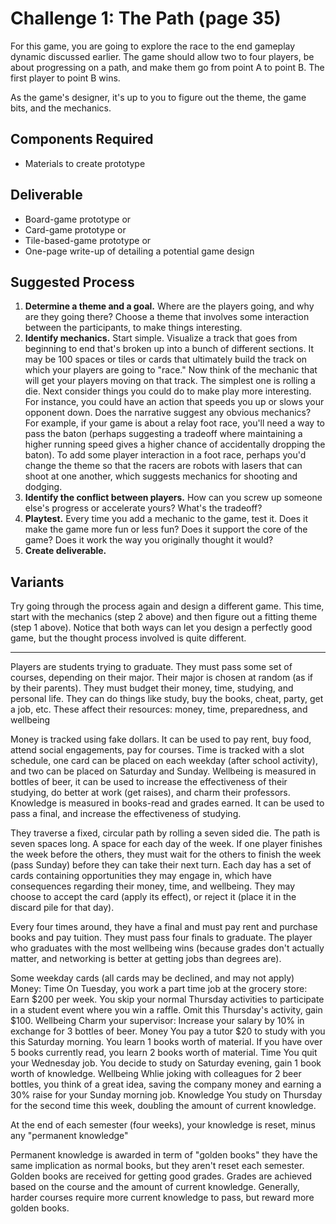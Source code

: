 # Challenge 1: The Path (page 35)

For this game, you are going to explore the race to the end gameplay dynamic discussed earlier.
The game should allow two to four players, be about progressing on a path,
and make them go from point A to point B. The first player to point B wins.

As the game's designer, it's up to you to figure out the theme, the game bits, and the mechanics.

## Components Required
* Materials to create prototype

## Deliverable
* Board-game prototype or
* Card-game prototype or
* Tile-based-game prototype or
* One-page write-up of detailing a potential game design

## Suggested Process
1. **Determine a theme and a goal.** Where are the players going,
   and why are they going there? Choose a theme that involves some interaction between the participants, to make things interesting.
2. **Identify mechanics.** Start simple. Visualize a track that goes from beginning to end that's broken up into a bunch of different sections.
   It may be 100 spaces or tiles or cards that ultimately build the track on which your players are going to "race."
   Now think of the mechanic that will get your players moving on that track. The simplest one is rolling a die.
   Next consider things you could do to make play more interesting. For instance, you could have an action that speeds you up or slows your opponent down.
   Does the narrative suggest any obvious mechanics? For example, if your game is about a relay foot race,
   you'll need a way to pass the baton (perhaps suggesting a tradeoff where maintaining a higher running speed gives a higher chance of
   accidentally dropping the baton). To add some player interaction in a foot race,
   perhaps you'd change the theme so that the racers are robots with lasers that can shoot at one another, which suggests mechanics for shooting and dodging.
3. **Identify the conflict between players.** How can you screw up someone else's progress or accelerate yours? What's the tradeoff?
4. **Playtest.** Every time you add a mechanic to the game, test it.
   Does it make the game more fun or less fun? Does it support the core of the game? Does it work the way you originally thought it would?
5. **Create deliverable.**

## Variants
Try going through the process again and design a different game.
This time, start with the mechanics (step 2 above) and then figure out a fitting theme (step 1 above).
Notice that both ways can let you design a perfectly good game, but the thought process involved is quite different.

-----

Players are students trying to graduate. They must pass some set of courses, depending on their major.
Their major is chosen at random (as if by their parents).
They must budget their money, time, studying, and personal life.
They can do things like study, buy the books, cheat, party, get a job, etc.
These affect their resources: money, time, preparedness, and wellbeing

Money is tracked using fake dollars. It can be used to pay rent, buy food, attend social engagements, pay for courses.
Time is tracked with a slot schedule, one card can be placed on each weekday (after school activity), and two can be placed on Saturday and Sunday.
Wellbeing is measured in bottles of beer, it can be used to increase the effectiveness of their studying, do better at work (get raises), and charm their professors.
Knowledge is measured in books-read and grades earned. It can be used to pass a final, and increase the effectiveness of studying.

They traverse a fixed, circular path by rolling a seven sided die. The path is seven spaces long. A space for each day of the week.
If one player finishes the week before the others, they must wait for the others to finish the week (pass Sunday) before they can take their next turn.
Each day has a set of cards containing opportunities they may engage in, which have consequences regarding their money, time, and wellbeing.
They may choose to accept the card (apply its effect), or reject it (place it in the discard pile for that day).

Every four times around, they have a final and must pay rent and purchase books and pay tuition.
They must pass four finals to graduate. The player who graduates with the most wellbeing wins
(because grades don't actually matter, and networking is better at getting jobs than degrees are).

Some weekday cards (all cards may be declined, and may not apply)
  Money:
    Time
      On Tuesday, you work a part time job at the grocery store: Earn $200 per week.
      You skip your normal Thursday activities to participate in a student event where you win a raffle. Omit this Thursday's activity, gain $100.
    Wellbeing
      Charm your supervisor: Increase your salary by 10% in exchange for 3 bottles of beer.
    Money
      You pay a tutor $20 to study with you this Saturday morning. You learn 1 books worth of material. If you have over 5 books currently read, you learn 2 books worth of material.
  Time
    You quit your Wednesday job.
    You decide to study on Saturday evening, gain 1 book worth of knowledge.
  Wellbeing
    Whlie joking with colleagues for 2 beer bottles, you think of a great idea, saving the company money and earning a 30% raise for your Sunday morning job.
  Knowledge
    You study on Thursday for the second time this week, doubling the amount of current knowledge.

At the end of each semester (four weeks), your knowledge is reset, minus any "permanent knowledge"

Permanent knowledge is awarded in term of "golden books" they have the same implication as normal books, but they aren't reset each semester.
Golden books are received for getting good grades. Grades are achieved based on the course and the amount of current knowledge.
Generally, harder courses require more current knowledge to pass, but reward more golden books.
